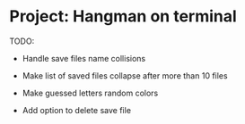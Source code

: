 # Project: Hangman on terminal 

TODO:

- Handle save files name collisions

- Make list of saved files collapse after more than 10 files

- Make guessed letters random colors

- Add option to delete save file
